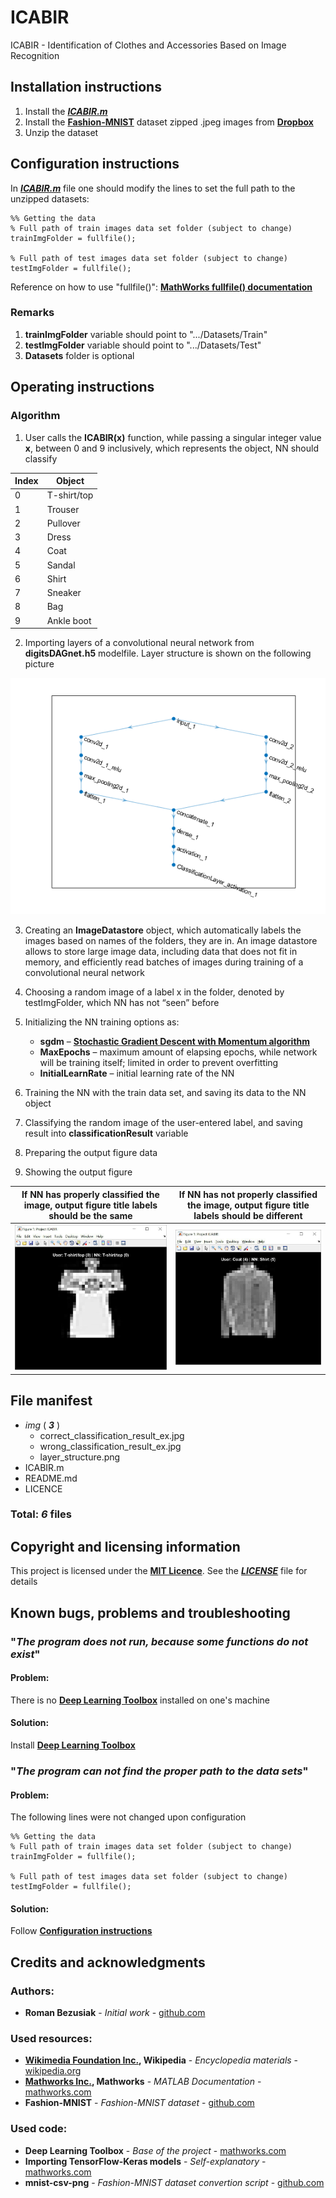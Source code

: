 # ICABIR

ICABIR - Identification of Clothes and Accessories Based on Image Recognition

## Installation instructions

1. Install the [**_ICABIR.m_**](ICABIR.m)
2. Install the [**Fashion-MNIST**](https://github.com/zalandoresearch/fashion-mnist) dataset zipped .jpeg images from [**Dropbox**](https://www.dropbox.com/s/3sddmn90pf50zi6/Datasets.zip?dl=0)
3. Unzip the dataset

## Configuration instructions

In [**_ICABIR.m_**](ICABIR.m) file one should modify the lines to set the full path to the unzipped datasets:

```
%% Getting the data
% Full path of train images data set folder (subject to change)
trainImgFolder = fullfile();

% Full path of test images data set folder (subject to change)
testImgFolder = fullfile();
```

Reference on how to use "fullfile()": [**MathWorks fullfile() documentation**](https://se.mathworks.com/help/matlab/ref/fullfile.html)

### Remarks

1. **trainImgFolder** variable should point to ".../Datasets/Train"
2. **testImgFolder** variable should point to ".../Datasets/Test"
3. **Datasets** folder is optional

## Operating instructions

### Algorithm

1. User calls the **ICABIR(x)** function, while passing a singular integer value **x**, between 0 and 9 inclusively, which represents the object, NN should classify

Index | Object
----- | ------
0 | T-shirt/top
1 | Trouser
2 | Pullover
3 | Dress
4 | Coat
5 | Sandal
6 | Shirt
7 | Sneaker
8 | Bag
9 | Ankle boot

2. Importing layers of a convolutional neural network from **digitsDAGnet.h5** modelfile. Layer structure is shown on the following picture

![Layer structure](img/layer_structure.png)

3.	Creating an **ImageDatastore** object, which automatically labels the images based on names of the folders, they are in. An image datastore allows to store large image data, including data that does not fit in memory, and efficiently read batches of images during training of a convolutional neural network

4.	Choosing a random image of a label x in the folder, denoted by testImgFolder, which NN has not “seen” before

5.	Initializing the NN training options as:
    - **sgdm** – [**Stochastic Gradient Descent with Momentum algorithm**](https://en.wikipedia.org/wiki/Stochastic_gradient_descent)
    - **MaxEpochs** – maximum amount of elapsing epochs, while network will be training itself; limited in order to prevent overfitting
    - **InitialLearnRate** – initial learning rate of the NN
6.	Training the NN with the train data set, and saving its data to the NN object
7.	Classifying the random image of the user-entered label, and saving result into **classificationResult** variable
8.	Preparing the output figure data
9.	Showing the output figure

If NN has properly classified the image, output figure title labels should be the same | If NN has not properly classified the image, output figure title labels should be different
-------------------------------------------------------------------------------------- | -------------------------------------------------------------------------------------------
![Correct result](img/correct_classification_result_ex.jpg) | ![Incorrect result](img/incorrect_classification_result_ex.jpg)

## File manifest

- _img_ ( **_3_** )
	- correct_classification_result_ex.jpg
	- wrong_classification_result_ex.jpg
	- layer_structure.png
- ICABIR.m
- README.md
- LICENCE

### Total: **_6_** files

## Copyright and licensing information

This project is licensed under the [**MIT Licence**](https://en.wikipedia.org/wiki/MIT_License). 
See the [**_LICENSE_**](LICENSE) file for details

## Known bugs, problems and troubleshooting

### "_The program does not run, because some functions do not exist_"

#### Problem:
	
There is no [**Deep Learning Toolbox**](https://se.mathworks.com/products/deep-learning.html) installed on one's machine

#### Solution:

Install [**Deep Learning Toolbox**](https://se.mathworks.com/products/deep-learning.html)

### "_The program can not find the proper path to the data sets_"

#### Problem:
	
The following lines were not changed upon configuration

```
%% Getting the data
% Full path of train images data set folder (subject to change)
trainImgFolder = fullfile();

% Full path of test images data set folder (subject to change)
testImgFolder = fullfile();
```

#### Solution:

Follow [**Configuration instructions**](https://github.com/roman-bezusiak/ICABIR#configuration-instructions)

## Credits and acknowledgments

### Authors:
- **Roman Bezusiak** - _Initial work_ - [github.com](https://github.com/roman-bezusiak)

### Used resources:
- **[Wikimedia Foundation Inc.](https://wikimediafoundation.org/wiki/Home), Wikipedia** - _Encyclopedia materials_ - [wikipedia.org](https://www.wikipedia.org/)
- **[Mathworks Inc.](https://se.mathworks.com/), Mathworks** - _MATLAB Documentation_ - [mathworks.com](https://se.mathworks.com/help/)
- **Fashion-MNIST** - _Fashion-MNIST dataset_ - [github.com](https://github.com/zalandoresearch/fashion-mnist)

### Used code:
- **Deep Learning Toolbox** - _Base of the project_ - [mathworks.com](https://se.mathworks.com/products/deep-learning.html)
- **Importing TensorFlow-Keras models** - _Self-explanatory_ -[mathworks.com](https://se.mathworks.com/matlabcentral/fileexchange/64649-deep-learning-toolbox-importer-for-tensorflow-keras-models)
- **mnist-csv-png** - _Fashion-MNIST dataset convertion script_ - [github.com](https://github.com/pjreddie/mnist-csv-png)